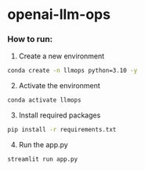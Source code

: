 # openai-llm-ops


### How to run:

1. Create a new environment 

```bash
conda create -n llmops python=3.10 -y
```

2. Activate the environment

```bash
conda activate llmops
```

3. Install required packages

```bash
pip install -r requirements.txt
```


4. Run the app.py

```bash
streamlit run app.py
```